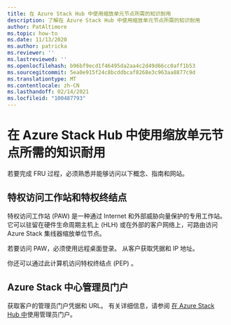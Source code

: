 ```yaml
---
title: 在 Azure Stack Hub 中使用缩放单元节点所需的知识耐用
description: 了解在 Azure Stack Hub 中使用缩放单元节点所需的知识耐用
author: PatAltimore
ms.topic: how-to
ms.date: 11/13/2020
ms.author: patricka
ms.reviewer: ''
ms.lastreviewed: ''
ms.openlocfilehash: b96bf9ecd1f46495da2aa4c2d49d66cc0aff1b53
ms.sourcegitcommit: 5ea0e915f24c8bcddbcaf8268e3c963aa8877c9d
ms.translationtype: MT
ms.contentlocale: zh-CN
ms.lasthandoff: 02/14/2021
ms.locfileid: "100487793"
---
```

# <a name="required-knowledge-for-working-with-scale-unit-nodes-in-azure-stack-hub-ruggedized"></a>在 Azure Stack Hub 中使用缩放单元节点所需的知识耐用

若要完成 FRU 过程，必须熟悉并能够访问以下概念、指南和网站。

## <a name="privileged-access-workstation-and-the-privileged-endpoint"></a>特权访问工作站和特权终结点

特权访问工作站 (PAW) 是一种通过 Internet 和外部威胁向量保护的专用工作站。 它可以驻留在硬件生命周期主机上 (HLH) 或在外部的客户网络上，可路由访问 Azure Stack 集线器缩放单位节点。

若要访问 PAW，必须使用远程桌面登录。 从客户获取凭据和 IP 地址。

你还可以通过此计算机访问特权终结点 (PEP) 。

## <a name="azure-stack-hub-administrator-portal"></a>Azure Stack 中心管理员门户

获取客户的管理员门户凭据和 URL。
有关详细信息，请[](../../operator/azure-stack-manage-portals.md)参阅 
 [在 Azure Stack Hub 中](../../operator/azure-stack-manage-portals.md)使用管理员门户。


